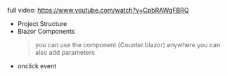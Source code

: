 full video: https://www.youtube.com/watch?v=CpbRAWgFBRQ

- Project Structure
- Blazor Components
    > you can use the component (Counter.blazor) anywhere
    > you can also add parameters
- onclick event
